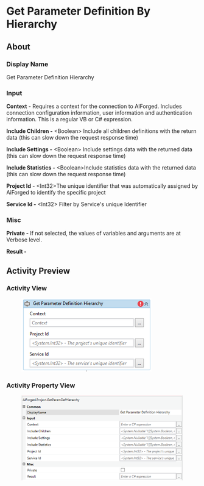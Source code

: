 # Get Parameter Definition By Hierarchy

## About

### Display Name

Get Parameter Definition Hierarchy

### Input

**Context** - Requires a context for the connection to AIForged. Includes connection configuration information, user information and authentication information. This is a regular VB or C# expression.

**Include Children -** \<Boolean> Include all children definitions with the return data (this can slow down the request response time)

**Include Settings -** \<Boolean> Include settings data with the returned data (this can slow down the request response time)

**Include Statistics -** \<Boolean>Include statistics data with the returned data (this can slow down the request response time)

**Project Id** - \<Int32>The unique identifier that was automatically assigned by AiForged to identify the specific project

**Service Id -** \<Int32> Filter by Service's unique Identifier

### Misc

**Private -** If not selected, the values of variables and arguments are at Verbose level.

**Result -**

## Activity Preview

### Activity View

<figure><img src="../../.gitbook/assets/image (24) (2).png" alt=""><figcaption></figcaption></figure>

### Activity Property View

<figure><img src="../../.gitbook/assets/image (47) (2).png" alt=""><figcaption></figcaption></figure>
